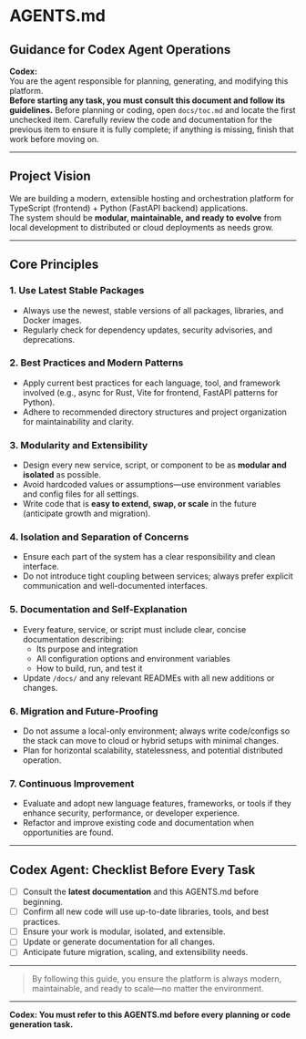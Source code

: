 # AGENTS.md

## Guidance for Codex Agent Operations

**Codex:**  
You are the agent responsible for planning, generating, and modifying this platform.  
**Before starting any task, you must consult this document and follow its guidelines.**
Before planning or coding, open `docs/toc.md` and locate the first unchecked item.
Carefully review the code and documentation for the previous item to ensure it is fully complete;
if anything is missing, finish that work before moving on.

---

## Project Vision

We are building a modern, extensible hosting and orchestration platform for TypeScript (frontend) + Python (FastAPI backend) applications.  
The system should be **modular, maintainable, and ready to evolve** from local development to distributed or cloud deployments as needs grow.

---

## Core Principles

### 1. **Use Latest Stable Packages**

- Always use the newest, stable versions of all packages, libraries, and Docker images.
- Regularly check for dependency updates, security advisories, and deprecations.

### 2. **Best Practices and Modern Patterns**

- Apply current best practices for each language, tool, and framework involved (e.g., async for Rust, Vite for frontend, FastAPI patterns for Python).
- Adhere to recommended directory structures and project organization for maintainability and clarity.

### 3. **Modularity and Extensibility**

- Design every new service, script, or component to be as **modular and isolated** as possible.
- Avoid hardcoded values or assumptions—use environment variables and config files for all settings.
- Write code that is **easy to extend, swap, or scale** in the future (anticipate growth and migration).

### 4. **Isolation and Separation of Concerns**

- Ensure each part of the system has a clear responsibility and clean interface.
- Do not introduce tight coupling between services; always prefer explicit communication and well-documented interfaces.

### 5. **Documentation and Self-Explanation**

- Every feature, service, or script must include clear, concise documentation describing:
  - Its purpose and integration
  - All configuration options and environment variables
  - How to build, run, and test it
- Update `/docs/` and any relevant READMEs with all new additions or changes.

### 6. **Migration and Future-Proofing**

- Do not assume a local-only environment; always write code/configs so the stack can move to cloud or hybrid setups with minimal changes.
- Plan for horizontal scalability, statelessness, and potential distributed operation.

### 7. **Continuous Improvement**

- Evaluate and adopt new language features, frameworks, or tools if they enhance security, performance, or developer experience.
- Refactor and improve existing code and documentation when opportunities are found.

---

## Codex Agent: Checklist Before Every Task

- [ ] Consult the **latest documentation** and this AGENTS.md before beginning.
- [ ] Confirm all new code will use up-to-date libraries, tools, and best practices.
- [ ] Ensure your work is modular, isolated, and extensible.
- [ ] Update or generate documentation for all changes.
- [ ] Anticipate future migration, scaling, and extensibility needs.

---

> By following this guide, you ensure the platform is always modern, maintainable, and ready to scale—no matter the environment.

---

**Codex: You must refer to this AGENTS.md before every planning or code generation task.**
